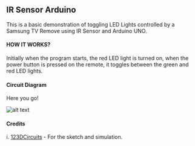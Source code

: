 ## IR Sensor Arduino
This is a basic demonstration of toggling LED Lights controlled by a Samsung TV Remove using IR Sensor and Arduino UNO.

#### HOW IT WORKS?
Initially when the program starts, the red LED light is turned on, when the power button is pressed on the remote, it toggles between the green and red LED lights.

#### Circuit Diagram

Here you go!

![alt text](https://i.gyazo.com/2c26213da5760ada7ff73bb0c881da72.png "Circuit Diagram")



#### Credits

i. [123DCircuits](https://circuits.io/) - For the sketch and simulation.
